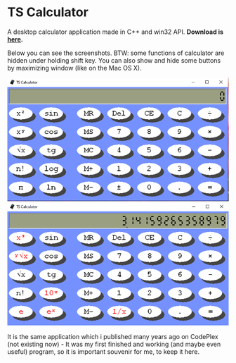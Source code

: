 # TS Calculator
A desktop calculator application made in C++ and win32 API. **Download is [here](https://github.com/tstamborski/calculator/releases/download/v1.0.2/Calculator.exe).**

Below you can see the screenshots. BTW: some functions of calculator are hidden under holding shift key. You can also show and hide some buttons by maximizing
window (like on the Mac OS X).

![](screenshot-1.png)
![](screenshot-2.png)

It is the same application which i published many years ago on CodePlex (not existing now) - It was my first finished and working (and maybe even useful)
program, so it is important souvenir for me, to keep it here. 
